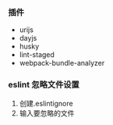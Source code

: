 ### 插件

-   urijs
-   dayjs
-   husky
-   lint-staged
-   webpack-bundle-analyzer

### eslint 忽略文件设置

1. 创建.eslintignore
2. 输入要忽略的文件
